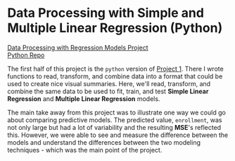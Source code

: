 # Data Processing with Simple and Multiple Linear Regression (Python)

[Data Processing with Regression Models Project](https://bphigg.github.io/python_data/Data_Processing_US_Census_Bureau.html)  
[Python Repo](https://github.com/bphigg/python_data)

The first half of this project is the `python` version of [Project 1](https://bphigg.github.io/2023/09/20/Project-1.html). There I wrote functions to read, transform, and combine data into a format that could be used to create nice visual summaries. Here, we'll read, transform, and combine the same data to be used to fit, train, and test **Simple Linear Regression** and **Multiple Linear Regression** models.

The main take away from this project was to illustrate one way we could go about comparing predictive models. The predicted value, `enrollment`, was not only large but had a lot of variability and the resulting **MSE**'s reflected this. However, we were able to see and measure the difference between the models and understand the differences between the two modeling techniques - which was the main point of the project.
